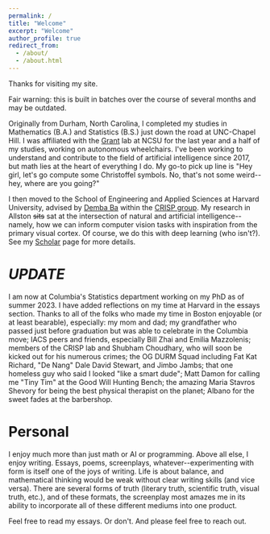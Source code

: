 ```yaml
---
permalink: /
title: "Welcome"
excerpt: "Welcome"
author_profile: true
redirect_from: 
  - /about/
  - /about.html
---
```


Thanks for visiting my site.

Fair warning: this is built in batches over the course of several months and may be outdated. 

Originally from Durham, North Carolina, I completed my studies in Mathematics (B.A.) and Statistics (B.S.) just down the road at UNC-Chapel Hill. I was affiliated with the [Grant](https://ece.ncsu.edu/people/egrant/) lab at NCSU for the last year and a half of my studies, working on autonomous wheelchairs. I've been working to understand and contribute to the field of artificial intelligence since 2017, but math lies at the heart of everything I do. My go-to pick up line is "Hey girl, let's go compute some Christoffel symbols. No, that's not some weird--hey, where are you going?"

I then moved to the School of Engineering and Applied Sciences at Harvard University, advised by [Demba Ba](https://www.seas.harvard.edu/person/demba-ba) within the [CRISP group](https://crisp.seas.harvard.edu/). My research in Allston ~~sits~~ sat at the intersection of natural and artificial intelligence--namely, how we can inform computer vision tasks with inspiration from the primary visual cortex. Of course, we do this with deep learning (who isn't?). See my [Scholar](https://scholar.google.com/citations?user=wFocmRkAAAAJ&hl=en&oi=ao) page for more details. 

*UPDATE*
========
I am now at Columbia's Statistics department working on my PhD as of summer 2023. I have added reflections on my time at Harvard in the essays section. Thanks to all of the folks who made my time in Boston enjoyable (or at least bearable), especially: my mom and dad; my grandfather who passed just before graduation but was able to celebrate in the Columbia move; IACS peers and friends, especially Bill Zhai and Emilia Mazzolenis; members of the CRISP lab and Shubham Choudhary, who will soon be kicked out for his numerous crimes; the OG DURM Squad including Fat Kat Richard, "De Nang" Dale David Stewart, and Jimbo Jambs; that one homeless guy who said I looked "like a smart dude"; Matt Damon for calling me "Tiny Tim" at the Good Will Hunting Bench; the amazing Maria Stavros Shevory for being the best physical therapist on the planet; Albano for the sweet fades at the barbershop. 

Personal
=========

I enjoy much more than just math or AI or programming. Above all else, I enjoy writing. Essays, poems, screenplays, whatever--experimenting with form is itself one of the joys of writing. Life is about balance, and mathematical thinking would be weak without clear writing skills (and vice versa). There are several forms of truth (literary truth, scientific truth, visual truth, etc.), and of these formats, the screenplay most amazes me in its ability to incorporate all of these different mediums into one product. 

Feel free to read my essays. Or don't. And please feel free to reach out. 





